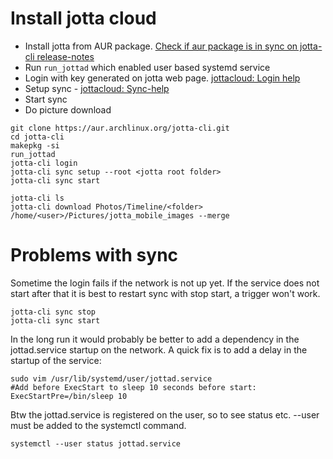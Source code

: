 # Install jotta cloud

- Install jotta from AUR package. [Check if aur package is in sync on jotta-cli release-notes](https://docs.jottacloud.com/en/articles/1461561-release-notes-for-jottacloud-cli) 
- Run `run_jottad` which enabled user based systemd service
- Login with key generated on jotta web page. [jottacloud: Login help](https://docs.jottacloud.com/en/articles/1437248-login-and-basic-use-with-jottacloud-cli) 
- Setup sync - [jottacloud: Sync-help](https://docs.jottacloud.com/en/articles/5859533-using-the-sync-folder-with-jottacloud-cli)
- Start sync
- Do picture download

```
git clone https://aur.archlinux.org/jotta-cli.git
cd jotta-cli
makepkg -si
run_jottad
jotta-cli login
jotta-cli sync setup --root <jotta root folder>
jotta-cli sync start

jotta-cli ls
jotta-cli download Photos/Timeline/<folder> /home/<user>/Pictures/jotta_mobile_images --merge
```

# Problems with sync

Sometime the login fails if the network is not up yet. If the service does not start after that it is best to restart sync with stop start, a trigger won't work. 


```
jotta-cli sync stop
jotta-cli sync start
```

In the long run it would probably be better to add a dependency in the jottad.service startup on the network. A quick fix is to add a delay in the startup of the service:
```
sudo vim /usr/lib/systemd/user/jottad.service
#Add before ExecStart to sleep 10 seconds before start:
ExecStartPre=/bin/sleep 10 
```

Btw the jottad.service is registered on the user, so to see status etc. --user must be added to the systemctl command.

```
systemctl --user status jottad.service
```

